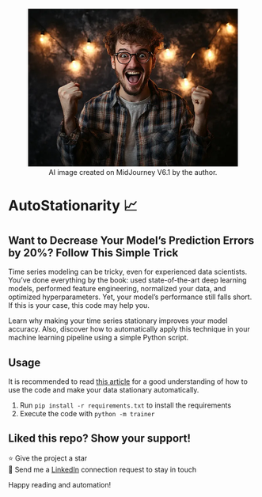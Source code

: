 <figure>
  <img src="./happy_solution.png" alt="Description of the image">
  <figcaption style="text-align: center;">AI image created on MidJourney V6.1 by the author.
</figcaption>
</figure>

# AutoStationarity 📈
## Want to Decrease Your Model’s Prediction Errors by 20%? Follow This Simple Trick

Time series modeling can be tricky, even for experienced data scientists. 
You’ve done everything by the book: used state-of-the-art deep learning models, 
performed feature engineering, normalized your data, and optimized 
hyperparameters. Yet, your model’s performance still falls short. If this is 
your case, this code may help you.

Learn why making your time series stationary improves your model accuracy. Also, 
discover how to automatically apply this technique in your machine learning 
pipeline using a simple Python script.


## Usage

It is recommended to read [this article](https://levelup.gitconnected.com/want-to-decrease-your-models-prediction-errors-by-20-follow-this-simple-trick-97354102098e) 
for a good understanding of how to use the code and make your data stationary 
automatically.

1. Run `pip install -r requirements.txt` to install the requirements
2. Execute the code with `python -m trainer`

## Liked this repo? Show your support!
⭐ Give the project a star <br>
🤝 Send me a [LinkedIn](https://www.linkedin.com/in/philippe-ostiguy/) connection request to stay in touch

Happy reading and automation!
